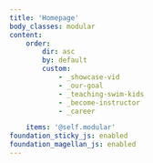 ```yaml
---
title: 'Homepage'
body_classes: modular
content:
    order:
        dir: asc
        by: default
        custom:
            - _showcase-vid
            - _our-goal
            - _teaching-swim-kids
            - _become-instructor
            - _career

    items: '@self.modular'
foundation_sticky_js: enabled
foundation_magellan_js: enabled
---
```


